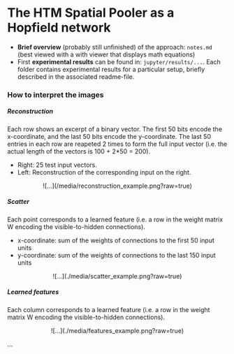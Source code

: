 

# The HTM Spatial Pooler as a Hopfield network


 - **Brief overview** (probably still unfinished) of the approach: `notes.md` (best viewed with a with viewer that displays math equations)
 - First **experimental results** can be found in: `jupyter/results/...`. Each folder contains experimental results for a particular setup, briefly described in the associated readme-file.

### How to interpret the images

##### Reconstruction

Each row shows an excerpt of a binary vector. The first 50 bits encode the x-coordinate, and the last 50 bits encode the y-coordinate.
The last 50 entries in each row are reapeted 2 times to form the full input vector (i.e. the actual length of the vectors is 100 + 2*50 = 200).

 - Right: 25 test input vectors.
 - Left: Reconstruction of the corresponding input on the right.
<center>![...](/media/reconstruction_example.png?raw=true)</center>

##### Scatter

Each point corresponds to a learned feature (i.e. a row in the weight matrix W encoding the visible-to-hidden connections).

- x-coordinate: sum of the weights of connections to the first 50 input units
- y-coordinate: sum of the weights of connections to the last 150 input units

<center>![...](./media/scatter_example.png?raw=true)</center>

##### Learned features

Each column corresponds to a learned feature (i.e. a row in the weight matrix W encoding the visible-to-hidden connections).

<center>![...](./media/features_example.png?raw=true)</center>


...

